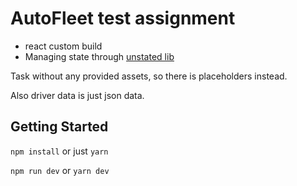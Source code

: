 # AutoFleet test assignment

- react custom build
- Managing state through [unstated lib](https://github.com/jamiebuilds/unstated)

Task without any provided assets, so there is placeholders instead.

Also driver data is just json data.

## Getting Started
```npm install``` or just ```yarn```

```npm run dev``` or ```yarn dev```

